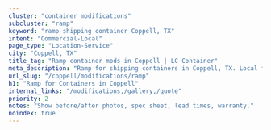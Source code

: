 ```yaml
---
cluster: "container modifications"
subcluster: "ramp"
keyword: "ramp shipping container Coppell, TX"
intent: "Commercial-Local"
page_type: "Location-Service"
city: "Coppell, TX"
title_tag: "Ramp container mods in Coppell | LC Container"
meta_description: "Ramp for shipping containers in Coppell, TX. Local fabrication & pro install. LC Container — Since 2003. Get a quote."
url_slug: "/coppell/modifications/ramp"
h1: "Ramp for Containers in Coppell"
internal_links: "/modifications,/gallery,/quote"
priority: 2
notes: "Show before/after photos, spec sheet, lead times, warranty."
noindex: true
---
```


<!-- TODO: Add unique city/inventory copy, images, and internal links here. -->
